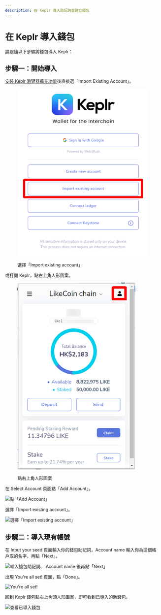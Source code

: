 ```yaml
---
description: 在 Keplr 導入助記詞並建立錢包
---
```


# 在 Keplr 導入錢包

請跟隨以下步驟將錢包導入 Keplr：

## 步驟一：開始導入

[安裝 Keplr 瀏覽器擴充功能](how-to-install-keplr-extension.md)後直接選「Import Existing Account」。

<figure><img src="../../../.gitbook/assets/Keplr Seed Words 07.png" alt=""><figcaption><p>選擇「Import existing account」</p></figcaption></figure>

或打開 Keplr，點右上角人形圖案。

<figure><img src="../../../.gitbook/assets/Keplr Seed Words 01.png" alt=""><figcaption><p>點右上角人形圖案</p></figcaption></figure>

在 Select Account 頁面點「Add Account」。

![點「Add Account」](<../../../.gitbook/assets/Keplr Seed Words 02.png>)

選擇「Import existing account」。

![選擇「Import existing account」](<../../../.gitbook/assets/Keplr Seed Words 03.png>)

## 步驟二：導入現有帳號

在 Input your seed 頁面輸入你的錢包助記詞，Account name 輸入你為這個帳戶取的名字，再點「Next」。

![輸入錢包助記詞、 Account name 後再點「Next」](<../../../.gitbook/assets/Keplr Seed Words 04.png>)

出現 You're all set! 頁面，點「Done」。

![You're all set! ](<../../../.gitbook/assets/Keplr Seed Words 05.png>)

回到 Keplr 錢包點右上角頭人形圖案，即可看到已導入的新錢包。

![查看已導入錢包](<../../../.gitbook/assets/Keplr Seed Words 06.png>)
